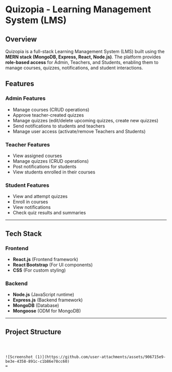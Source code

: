 # Quizopia - Learning Management System (LMS)

## Overview
Quizopia is a full-stack Learning Management System (LMS) built using the **MERN stack (MongoDB, Express, React, Node.js)**. The platform provides **role-based access** for Admin, Teachers, and Students, enabling them to manage courses, quizzes, notifications, and student interactions.

## Features

### Admin Features
- Manage courses (CRUD operations)
- Approve teacher-created quizzes
- Manage quizzes (edit/delete upcoming quizzes, create new quizzes)
- Send notifications to students and teachers
- Manage user access (activate/remove Teachers and Students)

### Teacher Features
- View assigned courses
- Manage quizzes (CRUD operations)
- Post notifications for students
- View students enrolled in their courses

### Student Features
- View and attempt quizzes
- Enroll in courses
- View notifications
- Check quiz results and summaries

---

## Tech Stack

### Frontend
- **React.js** (Frontend framework)
- **React Bootstrap** (For UI components)
- **CSS** (For custom styling)

### Backend
- **Node.js** (JavaScript runtime)
- **Express.js** (Backend framework)
- **MongoDB** (Database)
- **Mongoose** (ODM for MongoDB)

---

## Project Structure

```



![Screenshot (1)](https://github.com/user-attachments/assets/906715e9-be3e-4358-891c-c1b86e78cc60)
=




